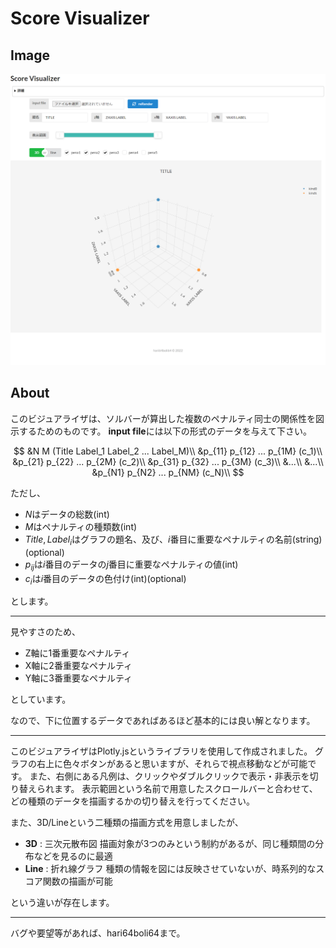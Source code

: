 # Score Visualizer

## Image

![全体像](image.png)

## About

このビジュアライザは、ソルバーが算出した複数のペナルティ同士の関係性を図示するためのものです。
**input file**には以下の形式のデータを与えて下さい。

$$
    &N M (Title Label_1 Label_2 ...  Label_M)\\
    &p_{11} p_{12} ...  p_{1M} (c_1)\\
    &p_{21} p_{22} ...  p_{2M} (c_2)\\
    &p_{31} p_{32} ...  p_{3M} (c_3)\\
    &...\\
    &...\\
    &p_{N1} p_{N2} ...  p_{NM} (c_N)\\
$$

ただし、

* $N$はデータの総数(int)
* $M$はペナルティの種類数(int)
* $Title,Label_i$はグラフの題名、及び、$i$番目に重要なペナルティの名前(string)(optional)
* $p_{ij}$は$i$番目のデータの$j$番目に重要なペナルティの値(int)
* $c_i$は$i$番目のデータの色付け(int)(optional)

とします。

---

見やすさのため、

* Z軸に1番重要なペナルティ
* X軸に2番重要なペナルティ
* Y軸に3番重要なペナルティ

としています。

なので、下に位置するデータであればあるほど基本的には良い解となります。

---

このビジュアライザはPlotly.jsというライブラリを使用して作成されました。
グラフの右上に色々ボタンがあると思いますが、それらで視点移動などが可能です。
また、右側にある凡例は、クリックやダブルクリックで表示・非表示を切り替えられます。
表示範囲という名前で用意したスクロールバーと合わせて、どの種類のデータを描画するかの切り替えを行ってください。

また、3D/Lineという二種類の描画方式を用意しましたが、

* **3D** : 三次元散布図 描画対象が3つのみという制約があるが、同じ種類間の分布などを見るのに最適
* **Line** : 折れ線グラフ 種類の情報を図には反映させていないが、時系列的なスコア関数の描画が可能

という違いが存在します。

---

バグや要望等があれば、hari64boli64まで。
